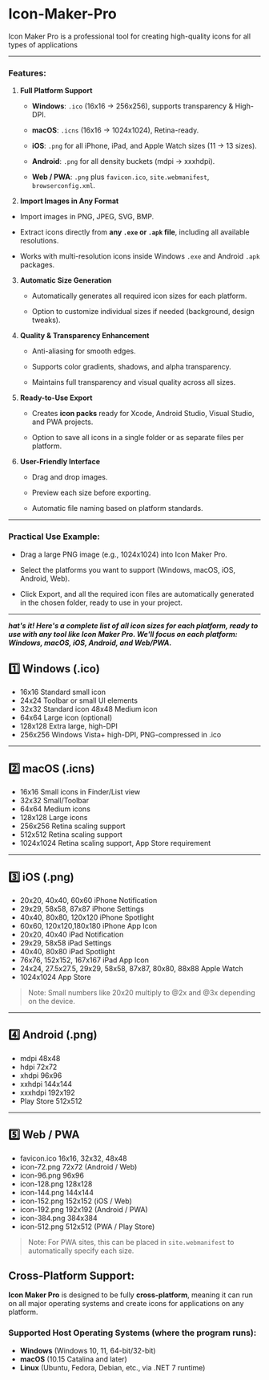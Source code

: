 # Icon-Maker-Pro
Icon Maker Pro is a professional tool for creating high-quality icons for all types of applications

----------

### Features:

1.  **Full Platform Support**
    
    -   **Windows**: `.ico` (16x16 → 256x256), supports transparency & High-DPI.
        
    -   **macOS**: `.icns` (16x16 → 1024x1024), Retina-ready.
        
    -   **iOS**: `.png` for all iPhone, iPad, and Apple Watch sizes (11 → 13 sizes).
        
    -   **Android**: `.png` for all density buckets (mdpi → xxxhdpi).
        
    -   **Web / PWA**: `.png` plus `favicon.ico`, `site.webmanifest`, `browserconfig.xml`.
        
2.  **Import Images in Any Format**
    
-   Import images in PNG, JPEG, SVG, BMP.
    
-   Extract icons directly from **any `.exe` or `.apk` file**, including all available resolutions.
    
-   Works with multi-resolution icons inside Windows `.exe` and Android `.apk` packages.
        
3.  **Automatic Size Generation**
    
    -   Automatically generates all required icon sizes for each platform.
        
    -   Option to customize individual sizes if needed (background, design tweaks).
        
4.  **Quality & Transparency Enhancement**
    
    -   Anti-aliasing for smooth edges.
        
    -   Supports color gradients, shadows, and alpha transparency.
        
    -   Maintains full transparency and visual quality across all sizes.
        
5.  **Ready-to-Use Export**
    
    -   Creates **icon packs** ready for Xcode, Android Studio, Visual Studio, and PWA projects.
        
    -   Option to save all icons in a single folder or as separate files per platform.
        
6.  **User-Friendly Interface**
    
    -   Drag and drop images.
        
    -   Preview each size before exporting.
        
    -   Automatic file naming based on platform standards.
        

----------

### Practical Use Example:

-   Drag a large PNG image (e.g., 1024x1024) into Icon Maker Pro.
    
-   Select the platforms you want to support (Windows, macOS, iOS, Android, Web).
    
-   Click Export, and all the required icon files are automatically generated in the chosen folder, ready to use in your project.

----------
***hat's it! Here's a complete list of all icon sizes for each platform, ready to use with any tool like Icon Maker Pro. 
We'll focus on each platform: Windows, macOS, iOS, Android, and Web/PWA.***

## 1️⃣ Windows (.ico)

  - 16x16 Standard small icon 
  - 24x24 Toolbar or small UI elements
  -  32x32   Standard icon 48x48 Medium icon 
  - 64x64 Large icon  (optional)
  - 128x128  Extra large, high-DPI 
  - 256x256 Windows Vista+ high-DPI, PNG-compressed   in .ico
----------
## 2️⃣ macOS (.icns)
 - 16x16 Small icons in Finder/List view 
 - 32x32 Small/Toolbar
- 64x64 Medium  icons 
- 128x128 Large icons 
- 256x256 Retina scaling support 
- 512x512 Retina scaling support 
- 1024x1024 Retina scaling support, App Store requirement
----------

## 3️⃣ iOS (.png)
 - 20x20, 40x40, 60x60 iPhone Notification 
 - 29x29, 58x58, 87x87 iPhone Settings 
 - 40x40, 80x80, 120x120 iPhone Spotlight 
 - 60x60, 120x120,180x180 iPhone App Icon 
 - 20x20, 40x40 iPad Notification 
 - 29x29, 58x58  iPad Settings 
 - 40x40, 80x80 iPad Spotlight 
 - 76x76, 152x152, 167x167  iPad App Icon 
 - 24x24, 27.5x27.5, 29x29, 58x58, 87x87, 80x80, 88x88   Apple Watch 
 - 1024x1024 App Store
> Note: Small numbers like 20x20 multiply to @2x and @3x depending on the device.
----------
## 4️⃣ Android (.png)
 - mdpi 48x48 
 - hdpi 72x72 
 - xhdpi 96x96 
 - xxhdpi 144x144 
 - xxxhdpi 192x192 
 - Play Store 512x512
----------

## 5️⃣ Web / PWA

 - favicon.ico 16x16, 32x32, 48x48
 - icon-72.png 72x72 (Android / Web)
 - icon-96.png 96x96
 - icon-128.png 128x128
 - icon-144.png 144x144
 - icon-152.png 152x152 (iOS / Web)
 - icon-192.png 192x192 (Android / PWA)
 - icon-384.png 384x384
 - icon-512.png 512x512 (PWA / Play Store)
> Note: For PWA sites, this can be placed in `site.webmanifest` to automatically specify each size.


## Cross-Platform Support:

**Icon Maker Pro** is designed to be fully **cross-platform**, meaning it can run on all major operating systems and create icons for applications on any platform.

### Supported Host Operating Systems (where the program runs):

-   **Windows** (Windows 10, 11, 64-bit/32-bit)
-   **macOS** (10.15 Catalina and later)
-   **Linux** (Ubuntu, Fedora, Debian, etc., via .NET 7 runtime)

